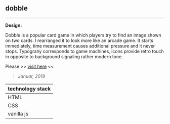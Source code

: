 ## dobble
----

**Design:**

Dobble is a popular card game in which players try to find an image shown on two cards. I rearranged it to look more like an arcade game. It starts immediately, time measurement causes additional pressure and it never stops. Typograhy corresponds to game machines, icons provide retro touch in opposite to  background signaling rather modern tone.


Please >> [visit here](https://piotrend.github.io/dobble/ ) <<

> *Januar, 2019*


| technology stack  |
| --- 		       |
| HTML |
| CSS |
| vanilla js |
